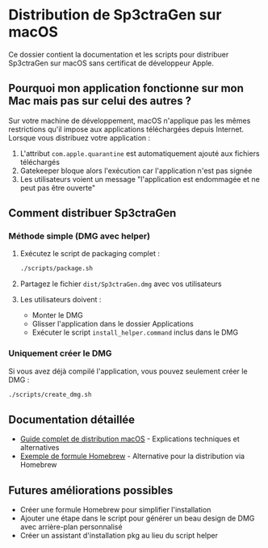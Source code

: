 # Distribution de Sp3ctraGen sur macOS

Ce dossier contient la documentation et les scripts pour distribuer Sp3ctraGen sur macOS sans certificat de développeur Apple.

## Pourquoi mon application fonctionne sur mon Mac mais pas sur celui des autres ?

Sur votre machine de développement, macOS n'applique pas les mêmes restrictions qu'il impose aux applications téléchargées depuis Internet. Lorsque vous distribuez votre application :

1. L'attribut `com.apple.quarantine` est automatiquement ajouté aux fichiers téléchargés
2. Gatekeeper bloque alors l'exécution car l'application n'est pas signée
3. Les utilisateurs voient un message "l'application est endommagée et ne peut pas être ouverte"

## Comment distribuer Sp3ctraGen

### Méthode simple (DMG avec helper)

1. Exécutez le script de packaging complet :
   ```bash
   ./scripts/package.sh
   ```

2. Partagez le fichier `dist/Sp3ctraGen.dmg` avec vos utilisateurs

3. Les utilisateurs doivent :
   - Monter le DMG
   - Glisser l'application dans le dossier Applications
   - Exécuter le script `install_helper.command` inclus dans le DMG

### Uniquement créer le DMG

Si vous avez déjà compilé l'application, vous pouvez seulement créer le DMG :

```bash
./scripts/create_dmg.sh
```

## Documentation détaillée

- [Guide complet de distribution macOS](distribution_macos.md) - Explications techniques et alternatives
- [Exemple de formule Homebrew](homebrew_formula_example.rb) - Alternative pour la distribution via Homebrew

## Futures améliorations possibles

- Créer une formule Homebrew pour simplifier l'installation
- Ajouter une étape dans le script pour générer un beau design de DMG avec arrière-plan personnalisé
- Créer un assistant d'installation pkg au lieu du script helper
